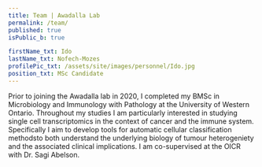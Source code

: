 ```yaml
---
title: Team | Awadalla Lab
permalink: /team/
published: true
isPublic_b: true

firstName_txt: Ido
lastName_txt: Nofech-Mozes
profilePic_txt: /assets/site/images/personnel/Ido.jpg
position_txt: MSc Candidate
---
```


Prior to joining the Awadalla lab in 2020, I completed my BMSc in Microbiology and Immunology with Pathology at the University of Western Ontario. 
Throughout my studies I am particularly interested in studying single cell transcriptomics in the context of cancer and the immune system. Specifically I aim to develop tools for automatic cellular classification methodsto both understand the underlying biology of tumour heterogeniety and the associated clinical implications. I am co-supervised at the OICR with Dr. Sagi Abelson.
